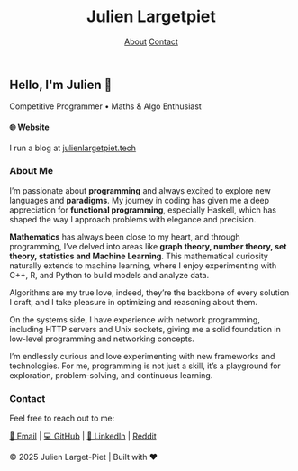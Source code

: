   <header>
    <h1>Julien Largetpiet</h1>
    <nav>
      <a href="#about">About</a>
      <a href="#contact">Contact</a>
    </nav>
  </header>

  <section class="hero">
    <div class="hero-content">
      <h2>Hello, I'm Julien 👋</h2>
      <p>Competitive Programmer • Maths & Algo Enthusiast</p>
    </div>
  </section>

<h4>🌐 Website</h4>
<p>I run a blog at <a href="https://julienlargetpiet.tech">julienlargetpiet.tech</a></p>


  <section id="about">
    <h3>About Me</h3>
    
<p>I’m passionate about <b>programming</b> and always excited to explore new languages and <b>paradigms</b>. My journey in coding has given me a deep appreciation for <b>functional programming</b>, especially Haskell, which has shaped the way I approach problems with elegance and precision.</p>

<p><b>Mathematics</b> has always been close to my heart, and through programming, I’ve delved into areas like <b>graph theory, number theory, set theory, statistics and Machine Learning</b>. This mathematical curiosity naturally extends to machine learning, where I enjoy experimenting with C++, R, and Python to build models and analyze data.</p>

<p>Algorithms are my true love, indeed, they’re the backbone of every solution I craft, and I take pleasure in optimizing and reasoning about them.</p>

<p>On the systems side, I have experience with network programming, including HTTP servers and Unix sockets, giving me a solid foundation in low-level programming and networking concepts.</p>

<p>I’m endlessly curious and love experimenting with new frameworks and technologies. For me, programming is not just a skill, it’s a playground for exploration, problem-solving, and continuous learning.</p>
    
  </section>
 
  <section id="contact">
    <h3>Contact</h3>
    <p>Feel free to reach out to me:</p>
    <p>
      <a href="mailto:julien@example.com">📧 Email</a> |
      <a href="https://github.com/julienlargetpiet" target="_blank">💻 GitHub</a> |
      <a href="https://www.linkedin.com/in/julienlargetpiet" target="_blank">🔗 LinkedIn</a> |
      <a href="https://www.reddit.com/user/Medical-Common1034/"> Reddit </a>
    </p>
  </section>

  <footer>
    <p>© 2025 Julien Larget-Piet | Built with ❤️</p>
  </footer>


